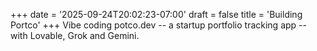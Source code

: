 +++
date = '2025-09-24T20:02:23-07:00'
draft = false
title = 'Building Portco'
+++
Vibe coding potco.dev -- a startup portfolio tracking app -- with Lovable, Grok and Gemini.
